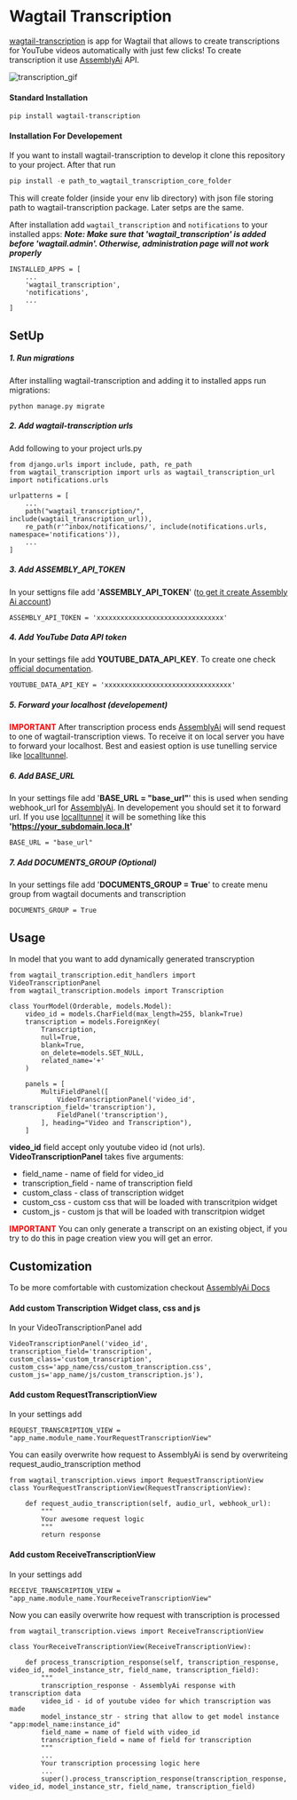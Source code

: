# Wagtail Transcription
[wagtail-transcription](https://pypi.org/project/wagtail-transcription/ "wagtail-transcription") is app for Wagtail that allows to create transcriptions for YouTube videos automatically with just few clicks! To create transcription it use [AssemblyAi](https://www.assemblyai.com/ "AssemblyAi") API.

![transcription_gif](images/transcription_gif.gif)

#### Standard Installation
```
pip install wagtail-transcription
```

#### Installation For Developement
If you want to install wagtail-transcription to develop it clone this repository to your project. After that run
```python
pip install -e path_to_wagtail_transcription_core_folder
```
This will create folder (inside your env lib directory) with json file storing path to wagtail-transcription package. Later setps are the same.


After installation add `wagtail_transcription` and `notifications` to your installed apps:
***Note: Make sure that 'wagtail_transcription' is added before 'wagtail.admin'. Otherwise, administration page will not work properly***
```
INSTALLED_APPS = [
    ...
    'wagtail_transcription',
	'notifications',
	...
]
```

## SetUp
##### 1. Run migrations
After installing wagtail-transcription and adding it to installed apps run migrations:
```
python manage.py migrate
```

##### 2. Add wagtail-transcription urls
Add following to your project urls.py
```
from django.urls import include, path, re_path
from wagtail_transcription import urls as wagtail_transcription_url
import notifications.urls

urlpatterns = [
	...
    path("wagtail_transcription/", include(wagtail_transcription_url)),
    re_path(r'^inbox/notifications/', include(notifications.urls, namespace='notifications')),
	...
]
```


##### 3. Add ASSEMBLY_API_TOKEN
In your settigns file add '**ASSEMBLY_API_TOKEN**' ([to get it create Assembly Ai account](https://app.assemblyai.com/signup "to get it create Assembly Ai account"))
```
ASSEMBLY_API_TOKEN = 'xxxxxxxxxxxxxxxxxxxxxxxxxxxxxxxx'
```

##### 4. Add YouTube Data API token
In your settings file add **YOUTUBE_DATA_API_KEY**. To create one check [official documentation](https://developers.google.com/youtube/v3/getting-started "official documentation").

```
YOUTUBE_DATA_API_KEY = 'xxxxxxxxxxxxxxxxxxxxxxxxxxxxxxxx'
```

##### 5. Forward your localhost (developement)
<b style="color:red;">IMPORTANT</b>
After transcription process ends [AssemblyAi](https://www.assemblyai.com/ "AssemblyAi") will send request to one of wagtail-transcription views. To receive it on local server you have to forward your localhost. Best and easiest option is use tunelling service like [localltunnel](https://theboroer.github.io/localtunnel-www/ "localltunnel").

##### 6. Add BASE_URL 
In your settings file add '**BASE_URL = "base_url"**' this is used when sending webhook_url for [AssemblyAi](https://www.assemblyai.com/ "AssemblyAi"). In developement you should set it to forward url. If you use [localltunnel](https://theboroer.github.io/localtunnel-www/ "localltunnel") it will be something like this **'https://your_subdomain.loca.lt'**
```
BASE_URL = "base_url"
```

##### 7. Add DOCUMENTS_GROUP (Optional) 
In your settings file add '**DOCUMENTS_GROUP = True**'  to create menu group from wagtail documents and transcription
```
DOCUMENTS_GROUP = True
```


## Usage
In model that you want to add dynamically generated transcryption
```
from wagtail_transcription.edit_handlers import VideoTranscriptionPanel
from wagtail_transcription.models import Transcription

class YourModel(Orderable, models.Model):
    video_id = models.CharField(max_length=255, blank=True)
    transcription = models.ForeignKey(
        Transcription,
        null=True,
        blank=True,
        on_delete=models.SET_NULL,
        related_name='+'
    )

    panels = [
        MultiFieldPanel([
            VideoTranscriptionPanel('video_id', transcription_field='transcription'),
            FieldPanel('transcription'),
        ], heading="Video and Transcription"),
    ]
```
**video_id** field accept only youtube video id (not urls).<br/>
**VideoTranscriptionPanel** takes five arguments:
- field_name - name of field for video_id
- transcription_field - name of transcription field
- custom_class - class of transcription widget
- custom_css - custom css that will be loaded with transcritpion widget
- custom_js - custom js that will be loaded with transcritpion widget

<b style="color:red;">IMPORTANT</b>
You can only generate a transcript on an existing object, if you try to do this in page creation view you will get an error.

## Customization
To be more comfortable with customization checkout [AssemblyAi Docs](https://www.assemblyai.com/docs/ "AssemblyAi Docs")
#### Add custom Transcription Widget class, css and js
In your VideoTranscriptionPanel add
```
VideoTranscriptionPanel('video_id', transcription_field='transcription', custom_class='custom_transcription', custom_css='app_name/css/custom_transcription.css', custom_js='app_name/js/custom_transcription.js'),
```

#### Add custom RequestTranscriptionView
In your settings add
```
REQUEST_TRANSCRIPTION_VIEW = "app_name.module_name.YourRequestTranscriptionView"
```
You can easily overwrite how request to AssemblyAi is send by overwriteing request_audio_transcription method
```
from wagtail_transcription.views import RequestTranscriptionView
class YourRequestTranscriptionView(RequestTranscriptionView):

    def request_audio_transcription(self, audio_url, webhook_url):
        """
		Your awesome request logic
		"""
        return response
```

#### Add custom ReceiveTranscriptionView
In your settings add
```
RECEIVE_TRANSCRIPTION_VIEW = "app_name.module_name.YourReceiveTranscriptionView"
```
Now you can easily overwrite how request with transcription is processed

```
from wagtail_transcription.views import ReceiveTranscriptionView

class YourReceiveTranscriptionView(ReceiveTranscriptionView):

    def process_transcription_response(self, transcription_response, 	video_id, model_instance_str, field_name, transcription_field):
        """
        transcription_response - AssemblyAi response with transcription data 
        video_id - id of youtube video for which transcription was made
        model_instance_str - string that allow to get model instance "app:model_name:instance_id"
        field_name = name of field with video_id
        transcription_field = name of field for transcription
        """
        ...
		Your transcription processing logic here
		...
		super().process_transcription_response(transcription_response, 	video_id, model_instance_str, field_name, transcription_field)
```
